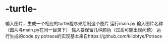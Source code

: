 # -turtle-
输入图片，生成一个相应的turtle程序来绘制这个图片
运行main.py
输入图片名称（图片与main.py在同一目录下）
输入要保留几种颜色（过高可能出现问题）
运行生成的code.py
potrace的实现基本来自https://github.com/kilobtye/Potrace

